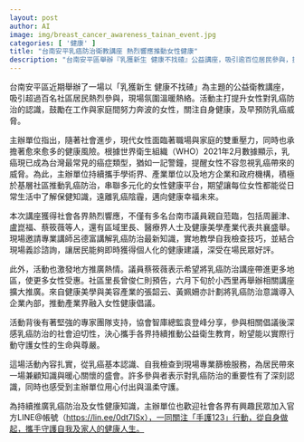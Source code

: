 ```yaml
---
layout: post
author: AI
image: img/breast_cancer_awareness_tainan_event.jpg
categories: [ '健康' ]
title: "台南安平乳癌防治衛教講座 熱烈響應推動女性健康"
description: "台南安平區舉辦『乳獲新生 健康不找碴』公益講座，吸引逾百位居民參與，提升女性乳癌防治意識。醫師帶來專業知識與自我檢查教學，現場提供義診諮詢，多位議員、里長和產業代表共襄盛舉。主辦單位攜手各界，持續以社區推廣、多元合作推升女性健康意識，邀請民眾加入官方LINE@共同守護健康人生。"
---
```

台南安平區近期舉辦了一場以「乳獲新生 健康不找碴」為主題的公益衛教講座，吸引超過百名社區居民熱烈參與，現場氛圍溫暖熱絡。活動主打提升女性對乳癌防治的認識，鼓勵在工作與家庭間努力奔波的女性，關注自身健康，及早預防乳癌威脅。

主辦單位指出，隨著社會進步，現代女性面臨著職場與家庭的雙重壓力，同時也承擔著愈來愈多的健康風險。根據世界衛生組織（WHO）2021年2月數據顯示，乳癌現已成為台灣最常見的癌症類型，猶如一記警鐘，提醒女性不容忽視乳癌帶來的威脅。為此，主辦單位持續攜手學術界、產業單位以及地方企業和政府機構，積極於基層社區推動乳癌防治，串聯多元化的女性健康平台，期望讓每位女性都能從日常生活中了解保健知識，遠離乳癌陰霾，邁向健康幸福未來。

本次講座獲得社會各界熱烈響應，不僅有多名台南市議員親自蒞臨，包括周麗津、盧崑福、蔡筱薇等人，還有區域里長、醫療界人士及健康美學產業代表共襄盛舉。現場邀請專業講師呂德富講解乳癌防治最新知識，實地教學自我檢查技巧，並結合現場義診諮詢，讓居民能夠即時獲得個人化的健康建議，深受在場民眾好評。

此外，活動也激發地方推廣熱情。議員蔡筱薇表示希望將乳癌防治講座帶進更多地區，使更多女性受惠。社區里長曾俊仁則預告，六月下旬於小西里再舉辦相關講座擴大推廣。來自健康美學與美容產業的張韶云、黃姵姍亦計劃將乳癌防治意識導入企業內部，推動產業界融入女性健康倡議。

活動背後有著堅強的專家團隊支持，協會智庫總監袁登峰分享，參與相關倡議後深感乳癌防治的社會迫切性，決心攜手各界持續推動公益衛生教育，盼望能以實際行動守護女性的生命與尊嚴。

這場活動內容扎實，從乳癌基本認識、自我檢查到現場專業篩檢服務，為居民帶來一場兼顧知識與暖心關懷的盛會。許多參與者表示對乳癌防治的重要性有了深刻認識，同時也感受到主辦單位用心付出與溫柔守護。

為持續推廣乳癌防治及女性健康知識，主辦單位也歡迎社會各界有興趣民眾加入官方LINE@帳號（https://lin.ee/0dt7ISx），一同關注「手護123」行動，從自身做起，攜手守護自我及家人的健康人生。
